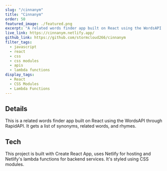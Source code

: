 ```yaml
---
slug: "/cinnanym"
title: "Cinnanym"
order: 50
featured_image: ./featured.png
excerpt: "A related words finder app built on React using the WordsAPI. It gets a list of synonyms, related words, and rhymes."
live_link: https://cinnanym.netlify.app/
github_link: https://github.com/stormcloud266/cinnanym
filter_tags:
  - javascript
  - react
  - css
  - css modules
  - apis
  - lambda functions
display_tags:
  - React
  - CSS Modules
  - Lambda Functions
---
```


## Details

This is a related words finder app built on React using the WordsAPI through RapidAPI. It gets a list of synonyms, related words, and rhymes.

## Tech
This project is built with Create React App, uses Netlify for hosting and Netlify's lambda functions for backend services. It's styled using CSS modules.

